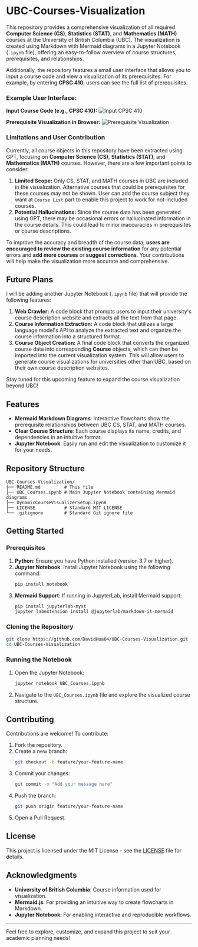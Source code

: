 # UBC-Courses-Visualization

This repository provides a comprehensive visualization of all required **Computer Science (CS)**, **Statistics (STAT)**, and **Mathematics (MATH)** courses at the University of British Columbia (UBC). The visualization is created using Markdown with Mermaid diagrams in a Jupyter Notebook (`.ipynb` file), offering an easy-to-follow overview of course structures, prerequisites, and relationships.

Additionally, the repository features a small user interface that allows you to input a course code and view a visualization of its prerequisites. For example, by entering **CPSC 410**, users can see the full list of prerequisites.

### Example User Interface:

**Input Course Code (e.g., CPSC 410):**
![Input CPSC 410](https://github.com/user-attachments/assets/caf8c6db-cbbf-4cd2-936e-f7320cf8876d)

**Prerequisite Visualization in Browser:**
![Prerequisite Visualization](https://github.com/user-attachments/assets/e6f2b357-c40e-4223-bec4-2ef5d75ee984)

### Limitations and User Contribution

Currently, all course objects in this repository have been extracted using GPT, focusing on **Computer Science (CS)**, **Statistics (STAT)**, and **Mathematics (MATH)** courses. However, there are a few important points to consider:

1. **Limited Scope:** Only CS, STAT, and MATH courses in UBC are included in the visualization. Alternative courses that could be prerequisites for these courses may not be shown. User can add the course subject they want at `Course List` part to enable this project to work for not-included courses.
2. **Potential Hallucinations:** Since the course data has been generated using GPT, there may be occasional errors or hallucinated information in the course details. This could lead to minor inaccuracies in prerequisites or course descriptions.
   
To improve the accuracy and breadth of the course data, **users are encouraged to review the existing course information** for any potential errors and **add more courses** or **suggest corrections**. Your contributions will help make the visualization more accurate and comprehensive.

## Future Plans

I will be adding another Jupyter Notebook (`.ipynb` file) that will provide the following features:

1. **Web Crawler:** A code block that prompts users to input their university's course description website and extracts all the text from that page.
2. **Course Information Extraction:** A code block that utilizes a large language model's API to analyze the extracted text and organize the course information into a structured format.
3. **Course Object Creation:** A final code block that converts the organized course data into corresponding **Course** objects, which can then be imported into the current visualization system. This will allow users to generate course visualizations for universities other than UBC, based on their own course description websites.

Stay tuned for this upcoming feature to expand the course visualization beyond UBC!

## Features

- **Mermaid Markdown Diagrams**: Interactive flowcharts show the prerequisite relationships between UBC CS, STAT, and MATH courses.
- **Clear Course Structure**: Each course displays its name, credits, and dependencies in an intuitive format.
- **Jupyter Notebook**: Easily run and edit the visualization to customize it for your needs.

## Repository Structure

```
UBC-Courses-Visualization/
├── README.md         # This file
├── UBC_Courses.ipynb # Main Jupyter Notebook containing Mermaid diagrams
├── DynamicCourseVisualizerSetup.ipynB
├── LICENSE           # Standard MIT LICENSE
└── .gitignore        # Standard Git ignore file
```

## Getting Started

### Prerequisites

1. **Python**: Ensure you have Python installed (version 3.7 or higher).
2. **Jupyter Notebook**: Install Jupyter Notebook using the following command:
   ```bash
   pip install notebook
   ```
3. **Mermaid Support**: If running in JupyterLab, install Mermaid support:
   ```bash
   pip install jupyterlab-myst
   jupyter labextension install @jupyterlab/markdown-it-mermaid
   ```

### Cloning the Repository

```bash
git clone https://github.com/DavidHua04/UBC-Courses-Visualization.git
cd UBC-Courses-Visualization
```

### Running the Notebook

1. Open the Jupyter Notebook:
   ```bash
   jupyter notebook UBC_Courses.ipynb
   ```
2. Navigate to the `UBC_Courses.ipynb` file and explore the visualized course structure.

## Contributing

Contributions are welcome! To contribute:

1. Fork the repository.
2. Create a new branch:
   ```bash
   git checkout -b feature/your-feature-name
   ```
3. Commit your changes:
   ```bash
   git commit -m "Add your message here"
   ```
4. Push the branch:
   ```bash
   git push origin feature/your-feature-name
   ```
5. Open a Pull Request.

## License

This project is licensed under the MIT License - see the [LICENSE](LICENSE) file for details.

## Acknowledgments

- **University of British Columbia**: Course information used for visualization.
- **Mermaid.js**: For providing an intuitive way to create flowcharts in Markdown.
- **Jupyter Notebook**: For enabling interactive and reproducible workflows.

---

Feel free to explore, customize, and expand this project to suit your academic planning needs!
